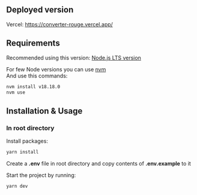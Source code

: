 ## Deployed version
Vercel: https://converter-rouge.vercel.app/

## Requirements

Recommended using this version:
[Node.js LTS version](https://nodejs.org/en/)

For few Node versions you can use [nvm](https://github.com/nvm-sh/nvm)  
And use this commands:
```bash
nvm install v18.18.0
nvm use
```

## Installation & Usage

### In root directory

Install packages:
```bash
yarn install
```
Create a **.env** file in root directory and copy contents of **.env.example** to it

Start the project by running:
```bash
yarn dev
```
